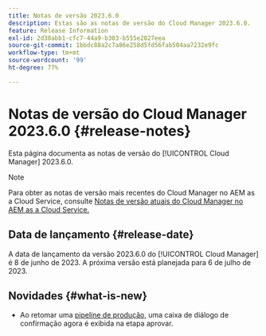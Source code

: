 ```yaml
---
title: Notas de versão 2023.6.0
description: Estas são as notas de versão do Cloud Manager 2023.6.0.
feature: Release Information
exl-id: 2d38abb1-cfc7-44a9-b303-b555e2827eea
source-git-commit: 1bbdc88a2c7a86e258d5fd56fab504aa7232e9fc
workflow-type: tm+mt
source-wordcount: '99'
ht-degree: 77%

---
```



# Notas de versão do Cloud Manager 2023.6.0 {#release-notes}

Esta página documenta as notas de versão do [!UICONTROL Cloud Manager] 2023.6.0.

>[!NOTE]
>
>Para obter as notas de versão mais recentes do Cloud Manager no AEM as a Cloud Service, consulte [Notas de versão atuais do Cloud Manager no AEM as a Cloud Service.](https://experienceleague.adobe.com/docs/experience-manager-cloud-service/content/implementing/using-cloud-manager/release-notes-cloud-manager/release-notes-cm-current.html?lang=pt-BR)

## Data de lançamento {#release-date}

A data de lançamento da versão 2023.6.0 do [!UICONTROL Cloud Manager] é 8 de junho de 2023. A próxima versão está planejada para 6 de julho de 2023.

## Novidades {#what-is-new}

* Ao retomar uma [pipeline de produção,](/help/using/production-pipelines.md) uma caixa de diálogo de confirmação agora é exibida na etapa aprovar.
